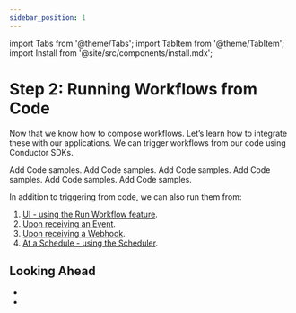 ```yaml
---
sidebar_position: 1
---
```

import Tabs from '@theme/Tabs';
import TabItem from '@theme/TabItem';
import Install from '@site/src/components/install.mdx';


# Step 2: Running Workflows from Code

Now that we know how to compose workflows. Let’s learn how to integrate these with our applications. We can trigger workflows from our code using Conductor SDKs.

<Tabs>
<TabItem value="Java" label="Java">
Add Code samples.
</TabItem>
<TabItem value="Python" label="Python">
Add Code samples.
</TabItem>
<TabItem value="Golang" label="Golang">
Add Code samples.
</TabItem>
<TabItem value="Clojure" label="Clojure">
Add Code samples.
</TabItem>
<TabItem value="CSharp" label="CSharp">
Add Code samples.
</TabItem>
<TabItem value="Javascript" label="Javascript">
Add Code samples.
</TabItem>
</Tabs>

In addition to triggering from code, we can also run them from:

1. [UI - using the Run Workflow feature](https://orkes.cloud/content/getting-started/step1).
2. [Upon receiving an Event](https://orkes.cloud/content/reference-docs/system-tasks/event).
3. [Upon receiving a Webhook](https://orkes.cloud/content/reference-docs/system-tasks/webhook).
4. [At a Schedule - using the Scheduler](https://orkes.cloud/content/guides/scheduling-workflows).

## Looking Ahead

* 
* 
